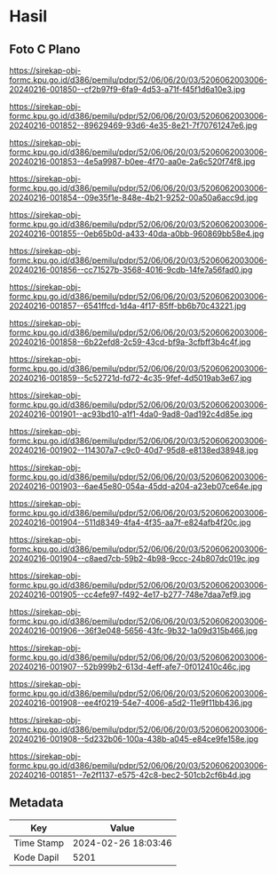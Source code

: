 # Hasil

## Foto C Plano

https://sirekap-obj-formc.kpu.go.id/d386/pemilu/pdpr/52/06/06/20/03/5206062003006-20240216-001850--cf2b97f9-6fa9-4d53-a71f-f45f1d6a10e3.jpg

https://sirekap-obj-formc.kpu.go.id/d386/pemilu/pdpr/52/06/06/20/03/5206062003006-20240216-001852--89629469-93d6-4e35-8e21-7f70761247e6.jpg

https://sirekap-obj-formc.kpu.go.id/d386/pemilu/pdpr/52/06/06/20/03/5206062003006-20240216-001853--4e5a9987-b0ee-4f70-aa0e-2a6c520f74f8.jpg

https://sirekap-obj-formc.kpu.go.id/d386/pemilu/pdpr/52/06/06/20/03/5206062003006-20240216-001854--09e35f1e-848e-4b21-9252-00a50a6acc9d.jpg

https://sirekap-obj-formc.kpu.go.id/d386/pemilu/pdpr/52/06/06/20/03/5206062003006-20240216-001855--0eb65b0d-a433-40da-a0bb-960869bb58e4.jpg

https://sirekap-obj-formc.kpu.go.id/d386/pemilu/pdpr/52/06/06/20/03/5206062003006-20240216-001856--cc71527b-3568-4016-9cdb-14fe7a56fad0.jpg

https://sirekap-obj-formc.kpu.go.id/d386/pemilu/pdpr/52/06/06/20/03/5206062003006-20240216-001857--6541ffcd-1d4a-4f17-85ff-bb6b70c43221.jpg

https://sirekap-obj-formc.kpu.go.id/d386/pemilu/pdpr/52/06/06/20/03/5206062003006-20240216-001858--6b22efd8-2c59-43cd-bf9a-3cfbff3b4c4f.jpg

https://sirekap-obj-formc.kpu.go.id/d386/pemilu/pdpr/52/06/06/20/03/5206062003006-20240216-001859--5c52721d-fd72-4c35-9fef-4d5019ab3e67.jpg

https://sirekap-obj-formc.kpu.go.id/d386/pemilu/pdpr/52/06/06/20/03/5206062003006-20240216-001901--ac93bd10-a1f1-4da0-9ad8-0ad192c4d85e.jpg

https://sirekap-obj-formc.kpu.go.id/d386/pemilu/pdpr/52/06/06/20/03/5206062003006-20240216-001902--114307a7-c9c0-40d7-95d8-e8138ed38948.jpg

https://sirekap-obj-formc.kpu.go.id/d386/pemilu/pdpr/52/06/06/20/03/5206062003006-20240216-001903--6ae45e80-054a-45dd-a204-a23eb07ce64e.jpg

https://sirekap-obj-formc.kpu.go.id/d386/pemilu/pdpr/52/06/06/20/03/5206062003006-20240216-001904--511d8349-4fa4-4f35-aa7f-e824afb4f20c.jpg

https://sirekap-obj-formc.kpu.go.id/d386/pemilu/pdpr/52/06/06/20/03/5206062003006-20240216-001904--c8aed7cb-59b2-4b98-9ccc-24b807dc019c.jpg

https://sirekap-obj-formc.kpu.go.id/d386/pemilu/pdpr/52/06/06/20/03/5206062003006-20240216-001905--cc4efe97-f492-4e17-b277-748e7daa7ef9.jpg

https://sirekap-obj-formc.kpu.go.id/d386/pemilu/pdpr/52/06/06/20/03/5206062003006-20240216-001906--36f3e048-5656-43fc-9b32-1a09d315b466.jpg

https://sirekap-obj-formc.kpu.go.id/d386/pemilu/pdpr/52/06/06/20/03/5206062003006-20240216-001907--52b999b2-613d-4eff-afe7-0f012410c46c.jpg

https://sirekap-obj-formc.kpu.go.id/d386/pemilu/pdpr/52/06/06/20/03/5206062003006-20240216-001908--ee4f0219-54e7-4006-a5d2-11e9f11bb436.jpg

https://sirekap-obj-formc.kpu.go.id/d386/pemilu/pdpr/52/06/06/20/03/5206062003006-20240216-001908--5d232b06-100a-438b-a045-e84ce9fe158e.jpg

https://sirekap-obj-formc.kpu.go.id/d386/pemilu/pdpr/52/06/06/20/03/5206062003006-20240216-001851--7e2f1137-e575-42c8-bec2-501cb2cf6b4d.jpg


## Metadata

| Key        | Value               |
| ---------- | ------------------- |
| Time Stamp | 2024-02-26 18:03:46 |
| Kode Dapil | 5201                |



